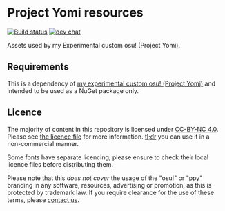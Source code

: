 # Project Yomi resources

[![Build status](https://ci.appveyor.com/api/projects/status/github/ppy/osu?svg=true)](https://ci.appveyor.com/project/peppy/osu-resources) [![dev chat](https://discordapp.com/api/guilds/188630481301012481/widget.png?style=shield)](https://discord.gg/ppy)

Assets used by my Experimental custom osu! (Project Yomi).

## Requirements

This is a dependency of [my experimental custom osu! (Project Yomi)](https://github.com/BoomboxRapsody/osu) and intended to be used as a NuGet package only.

## Licence

The majority of content in this repository is licensed under [CC-BY-NC 4.0](https://creativecommons.org/licenses/by-nc/4.0/legalcode). Please see [the licence file](LICENCE.md) for more information. [tl;dr](https://tldrlegal.com/license/creative-commons-attribution-noncommercial-4.0-international-(cc-by-nc-4.0)) you can use it in a non-commercial manner.

Some fonts have separate licencing; please ensure to check their local licence files before distributing them.

Please note that this *does not cover* the usage of the "osu!" or "ppy" branding in any software, resources, advertising or promotion, as this is protected by trademark law. If you require clearance for the use of these terms, please [contact us](mailto:contact@ppy.sh).
